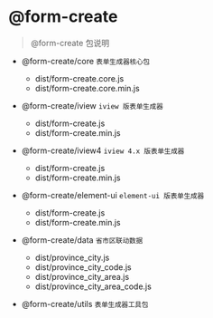 # @form-create
> @form-create 包说明

- @form-create/core `表单生成器核心包`

    - dist/form-create.core.js
    - dist/form-create.core.min.js

- @form-create/iview `iview 版表单生成器`

    - dist/form-create.js
    - dist/form-create.min.js

- @form-create/iview4 `iview 4.x 版表单生成器`

    - dist/form-create.js
    - dist/form-create.min.js

- @form-create/element-ui `element-ui 版表单生成器`

    - dist/form-create.js
    - dist/form-create.min.js

- @form-create/data `省市区联动数据`

    - dist/province_city.js
    - dist/province_city_code.js
    - dist/province_city_area.js
    - dist/province_city_area_code.js

- @form-create/utils `表单生成器工具包`
